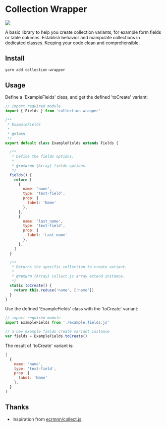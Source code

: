 # Collection Wrapper

<p>
   <a href="https://github.com/dicalj/collection-wrapper/blob/master/LICENSE">
      <img src="https://img.shields.io/github/license/dicalj/collection-wrapper?style=flat-square"/>
    </a>     
</p>

A basic library to help you create collection variants, for example form fields or table columns.
Establish behavior and manipulate collections in dedicated classes.
Keeping your code clean and comprehensible.

## Install

```bash
yarn add collection-wrapper
```

## Usage

Define a 'ExampleFields' class, and get the defined 'toCreate' variant:
```javascript
// import required module
import { Fields } from 'collection-wrapper'

/**
 * ExampleFields
 * 
 * @class 
 */
export default class ExampleFields extends Fields {

  /**
   * Define the fields options.
   * 
   * @returns {Array} fields options.
   */
  fields() {
    return [
      {
        name: 'name',
        type: 'text-field',
        prop: {
          label: 'Name'
        },
      },
      {
        name: 'last_name',
        type: 'text-field',
        prop: {
          label: 'Last name'
        },
      },
    ]
  }

  /**
   * Returns the specific collection to create variant.
   * 
   * @return {Array} collect.js array extend instance.
   */
  static toCreate() {
    return this.reduce('name', ['name'])
  }
}
```

Use the defined 'ExampleFields' class with the 'toCreate' variant:
```javascript
// import required module
import ExampleFields from './example.fields.js'

// a new example fields create variant instance
var fields = ExampleFields.toCreate()
```

The result of 'toCreate' variant is:

```javascript
[
  {
    name: 'name',
    type: 'text-field',
    prop: {
      label: 'Name'
    },
  }
]
```

## Thanks
- Inspiration from [ecrmnn/collect.js](https://github.com/ecrmnn/collect.js).